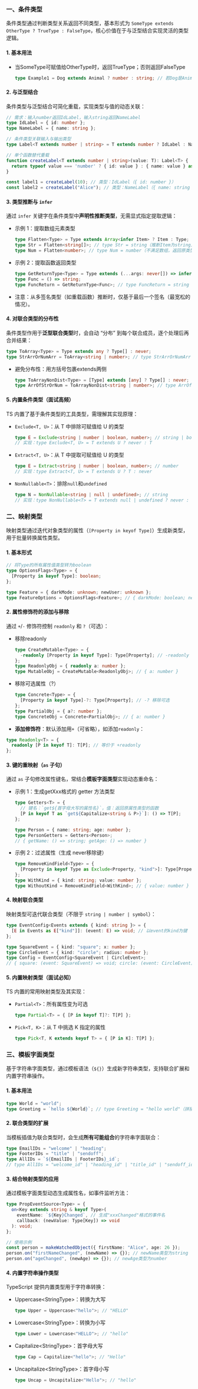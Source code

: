 ### 一、条件类型

条件类型通过判断类型关系返回不同类型，基本形式为 `SomeType extends OtherType ? TrueType : FalseType`，核心价值在于与泛型结合实现灵活的类型逻辑。

#### 1. 基本用法

- 当SomeType可赋值给OtherType时，返回TrueType；否则返回FalseType

  ```ts
  type Example1 = Dog extends Animal ? number : string; // 若Dog是Animal的子类型，返回number
  ```

#### 2. 与泛型结合

条件类型与泛型结合可简化重载，实现类型与值的动态关联：

```ts
// 需求：输入number返回IdLabel，输入string返回NameLabel
type IdLabel = { id: number };
type NameLabel = { name: string };

// 条件类型关联输入与输出类型
type Label<T extends number | string> = T extends number ? IdLabel : NameLabel;

// 单个函数替代重载
function createLabel<T extends number | string>(value: T): Label<T> {
  return typeof value === 'number' ? { id: value } : { name: value } as Label<T>;
}

const label1 = createLabel(10); // 类型：IdLabel（{ id: number }）
const label2 = createLabel("Alice"); // 类型：NameLabel（{ name: string }）
```

#### 3. 类型推断与 `infer`

通过 `infer` 关键字在条件类型中**声明性推断类型**，无需显式指定提取逻辑：

- 示例 1：提取数组元素类型

  ```ts
  type Flatten<Type> = Type extends Array<infer Item> ? Item : Type;
  type Str = Flatten<string[]>; // type Str = string（推断Item为string）
  type Num = Flatten<number>; // type Num = number（不满足数组，返回原类型）
  ```

- 示例 2：提取函数返回类型

  ```ts
  type GetReturnType<Type> = Type extends (...args: never[]) => infer Return ? Return : never;
  type Func = () => string;
  type FuncReturn = GetReturnType<Func>; // type FuncReturn = string
  ```

- 注意：从多签名类型（如重载函数）推断时，仅基于最后一个签名（最宽松的情况）。

#### 4. 对联合类型的分布性

条件类型作用于**泛型联合类型**时，会自动 “分布” 到每个联合成员，逐个处理后再合并结果：

```ts
type ToArray<Type> = Type extends any ? Type[] : never;
type StrArrOrNumArr = ToArray<string | number>; // type StrArrOrNumArr = string[] | number[]
```

- 避免分布性：用方括号包裹extends两侧

  ```ts
  type ToArrayNonDist<Type> = [Type] extends [any] ? Type[] : never;
  type ArrOfStrOrNum = ToArrayNonDist<string | number>; // type ArrOfStrOrNum = (string | number)[]
  ```

#### 5. 内置条件类型（面试高频）

TS 内置了基于条件类型的工具类型，需理解其实现原理：

- `Exclude<T, U>`：从 T 中排除可赋值给 U 的类型

  ```typescript
  type E = Exclude<string | number | boolean, number>; // string | boolean
  // 实现：type Exclude<T, U> = T extends U ? never : T
  ```

- `Extract<T, U>`：从 T 中提取可赋值给 U 的类型

  ```typescript
  type E = Extract<string | number | boolean, number>; // number
  // 实现：type Extract<T, U> = T extends U ? T : never
  ```

- `NonNullable<T>`：排除`null`和`undefined`

  ```typescript
  type N = NonNullable<string | null | undefined>; // string
  // 实现：type NonNullable<T> = T extends null | undefined ? never : T
  ```

### 二、映射类型

映射类型通过迭代对象类型的属性（`[Property in keyof Type]`）生成新类型，用于批量转换属性类型。

#### 1. 基本形式

```ts
// 将Type的所有属性值类型转为boolean
type OptionsFlags<Type> = {
  [Property in keyof Type]: boolean;
};

type Feature = { darkMode: unknown; newUser: unknown };
type FeatureOptions = OptionsFlags<Feature>; // { darkMode: boolean; newUser: boolean }
```

#### 2. 属性修饰符的添加与移除

通过 `+`/`-` 修饰符控制 `readonly` 和 `?`（可选）：

- 移除readonly

  ```ts
  type CreateMutable<Type> = {
    -readonly [Property in keyof Type]: Type[Property]; // -readonly 移除只读
  };
  type ReadonlyObj = { readonly a: number };
  type MutableObj = CreateMutable<ReadonlyObj>; // { a: number }
  ```

- 移除可选属性（?）

  ```ts
  type Concrete<Type> = {
    [Property in keyof Type]-?: Type[Property]; // -? 移除可选
  };
  type PartialObj = { a?: number };
  type ConcreteObj = Concrete<PartialObj>; // { a: number }
  ```

- **添加修饰符**：默认添加用`+`（可省略），如添加`readonly`：

```typescript
type Readonly<T> = {
  readonly [P in keyof T]: T[P]; // 等价于 +readonly
};
```

#### 3. 键的重映射（`as` 子句）

通过 `as` 子句修改属性键名，常结合**模板字面类型**实现动态重命名：

- 示例 1：生成getXxx格式的 getter 方法类型

  ```typescript
  type Getters<T> = {
    // 键名：`get${首字母大写的属性名}`，值：返回原属性类型的函数
    [P in keyof T as `get${Capitalize<string & P>}`]: () => T[P];
  };
  
  type Person = { name: string; age: number };
  type PersonGetters = Getters<Person>; 
  // { getName: () => string; getAge: () => number }
  ```

- 示例 2：过滤属性（生成 never移除键）

  ```ts
  type RemoveKindField<Type> = {
    [Property in keyof Type as Exclude<Property, "kind">]: Type[Property]; // 排除"kind"键
  };
  type WithKind = { kind: string; value: number };
  type WithoutKind = RemoveKindField<WithKind>; // { value: number }
  ```

#### 4. 映射联合类型

映射类型可迭代联合类型（不限于 `string | number | symbol`）：

```ts
type EventConfig<Events extends { kind: string }> = {
  [E in Events as E["kind"]]: (event: E) => void; // 以event的kind为键
};

type SquareEvent = { kind: "square"; x: number };
type CircleEvent = { kind: "circle"; radius: number };
type Config = EventConfig<SquareEvent | CircleEvent>;
// { square: (event: SquareEvent) => void; circle: (event: CircleEvent) => void }
```

#### 5. 内置映射类型（面试必知）

TS 内置的常用映射类型及其实现：

- `Partial<T>`：所有属性变为可选

  ```typescript
  type Partial<T> = { [P in keyof T]?: T[P] };
  ```

- `Pick<T, K>`：从 T 中挑选 K 指定的属性

  ```typescript
  type Pick<T, K extends keyof T> = { [P in K]: T[P] };
  ```

### 三、模板字面类型

基于字符串字面类型，通过模板语法（`${}`）生成新字符串类型，支持联合扩展和内置字符串操作。

#### 1. 基本用法

```ts
type World = "world";
type Greeting = `hello ${World}`; // type Greeting = "hello world"（拼接字符串字面）
```

#### 2. 联合类型的扩展

当模板插值为联合类型时，会生成**所有可能组合**的字符串字面联合：

```ts
type EmailIDs = "welcome" | "heading";
type FooterIDs = "title" | "sendoff";
type AllIDs = `${EmailIDs | FooterIDs}_id`; 
// type AllIDs = "welcome_id" | "heading_id" | "title_id" | "sendoff_id"
```

#### 3. 结合映射类型的应用

通过模板字面类型动态生成属性名，如事件监听方法：

```ts
type PropEventSource<Type> = {
  on<Key extends string & keyof Type>(
    eventName: `${Key}Changed`, // 生成"xxxChanged"格式的事件名
    callback: (newValue: Type[Key]) => void
  ): void;
};

// 使用示例
const person = makeWatchedObject({ firstName: "Alice", age: 26 });
person.on("firstNameChanged", (newName) => {}); // newName类型为string
person.on("ageChanged", (newAge) => {}); // newAge类型为number
```

#### 4. 内置字符串操作类型

TypeScript 提供内置类型用于字符串转换：

- Uppercase\<StringType>：转换为大写

  ```ts
  type Upper = Uppercase<"hello">; // "HELLO"
  ```

- Lowercase\<StringType>：转换为小写

  ```ts
  type Lower = Lowercase<"HELLO">; // "hello"
  ```

- Capitalize\<StringType>：首字母大写

  ```ts
  type Cap = Capitalize<"hello">; // "Hello"
  ```

- Uncapitalize\<StringType>：首字母小写

  ```ts
  type Uncap = Uncapitalize<"Hello">; // "hello"
  ```
